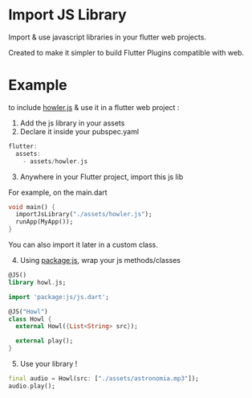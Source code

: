 # Import JS Library

Import & use javascript libraries in your flutter web projects.

Created to make it simpler to build Flutter Plugins compatible with web.

# Example

to include [howler.js](https://github.com/goldfire/howler.js) & use it in a flutter web project :

1. Add the js library in your assets
2. Declare it inside your pubspec.yaml

```dart
flutter:
  assets:
    - assets/howler.js
```

3. Anywhere in your Flutter project, import this js lib
 
For example, on the main.dart

```dart
void main() {
  importJsLibrary("./assets/howler.js");
  runApp(MyApp());
}
```

You can also import it later in a custom class.

4. Using [package:js](https://pub.dev/packages/js), wrap your js methods/classes

```dart
@JS()
library howl.js;

import 'package:js/js.dart';

@JS("Howl")
class Howl {
  external Howl({List<String> src}); 

  external play();
}
```

5. Use your library !

```dart
final audio = Howl(src: ["./assets/astronomia.mp3"]);
audio.play();
```






